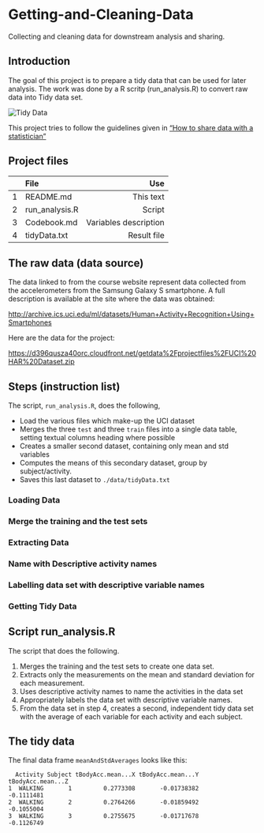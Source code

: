 # Getting-and-Cleaning-Data
Collecting and cleaning data for downstream analysis and sharing.

## Introduction
The goal of this project is to prepare a tidy data that can be used for later analysis. 
The work was done by a R scritp (run_analysis.R) to convert raw data into Tidy data set.

![Tidy Data](https://cloud.githubusercontent.com/assets/6483001/7684670/3141045e-fd88-11e4-9b0c-5a9232842fc3.PNG)

This project tries to follow the guidelines given in  [“How to share data with a statistician”](https://github.com/jtleek/datasharing)

## Project files
|  | File  | Use |
|:-:|:--------       | -----:   |
| 1 | README.md      |This text |
| 2 | run_analysis.R |Script   |
| 3 | Codebook.md    |Variables description |
| 4 | tidyData.txt   |Result file |

## The raw data (data source)
The data linked to from the course website represent data collected from the accelerometers from the Samsung Galaxy S smartphone. A full description is available at the site where the data was obtained:

http://archive.ics.uci.edu/ml/datasets/Human+Activity+Recognition+Using+Smartphones

Here are the data for the project:

https://d396qusza40orc.cloudfront.net/getdata%2Fprojectfiles%2FUCI%20HAR%20Dataset.zip

## Steps (instruction list)




The script, `run_analysis.R`, does the following,

* Load the various files which make-up the UCI dataset
* Merges the three `test` and three `train` files into a single data table, setting textual columns heading where possible
* Creates a smaller second dataset, containing only mean and std variables
* Computes the means of this secondary dataset, group by subject/activity.
* Saves this last dataset to `./data/tidyData.txt`

### Loading Data

### Merge the training and the test sets

### Extracting Data

### Name with Descriptive activity names

### Labelling data set with descriptive variable names

### Getting Tidy Data 


## Script  run_analysis.R 
The script that does the following. 

 1.  Merges the training and the test sets to create one data set.
 2.  Extracts only the measurements on the mean and standard deviation for each measurement. 
 3.  Uses descriptive activity names to name the activities in the data set
 4.  Appropriately labels the data set with descriptive variable names. 
 5.  From the data set in step 4, creates a second, independent tidy data set with the average of each variable for each activity and each subject.




## The tidy data 

The final data frame `meanAndStdAverages` looks like this:

 
      Activity Subject tBodyAcc.mean...X tBodyAcc.mean...Y tBodyAcc.mean...Z
    1  WALKING       1         0.2773308       -0.01738382        -0.1111481
    2  WALKING       2         0.2764266       -0.01859492        -0.1055004
    3  WALKING       3         0.2755675       -0.01717678        -0.1126749



